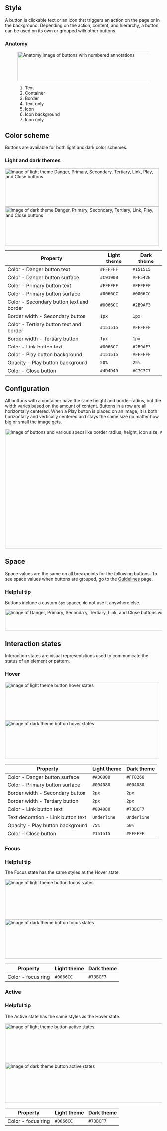 ## Style

A button is clickable text or an icon that triggers an action on the page or in
the background. Depending on the action, content, and hierarchy, a button can be
used on its own or grouped with other buttons.

### Anatomy

<figure>
  <uxdot-example color-palette="lightest" width-adjustment="428px">
    <img alt="Anatomy image of buttons with numbered annotations"
         src="../button-anatomy.png"
         width="428"
         height="94">
  </uxdot-example>
  <figcaption>
    <ol>
      <li>Text</li>
      <li>Container</li>
      <li>Border</li>
      <li>Text only</li>
      <li>Icon</li>
      <li>Icon background</li>
      <li>Icon only</li>
    </ol>
  </figcaption>
</figure>

## Color scheme

<a id="theme"></a>

Buttons are available for both light and dark color schemes.

### Light and dark themes

<uxdot-example color-palette="lightest" width-adjustment="494px">
  <img alt="Image of light theme Danger, Primary, Secondary, Tertiary, Link, Play, and Close buttons"
       src="../button-theme-light.png"
       width="494"
       height="124">
</uxdot-example>

<uxdot-example color-palette="darkest" width-adjustment="494px">
  <img alt="Image of dark theme Danger, Primary, Secondary, Tertiary, Link, Play, and Close buttons"
       src="../button-theme-dark.png"
       width="494"
       height="124">
</uxdot-example>

<rh-table>

| Property                                 | Light theme | Dark theme |
| ---------------------------------------- | ----------- | ---------- |
| Color - Danger button text               | `#FFFFFF`   | `#151515`  |
| Color - Danger button surface            | `#C9190B`   | `#FF542E`  |
| Color - Primary button text              | `#FFFFFF`   | `#FFFFFF`  |
| Color - Primary button surface           | `#0066CC`   | `#0066CC`  |
| Color - Secondary button text and border | `#0066CC`   | `#2B9AF3`  |
| Border width - Secondary button          | `1px`       | `1px`      |
| Color - Tertiary button text and border  | `#151515`   | `#FFFFFF`  |
| Border width - Tertiary button           | `1px`       | `1px`      |
| Color - Link button text                 | `#0066CC`   | `#2B9AF3`  |
| Color - Play button background           | `#151515`   | `#FFFFFF`  |
| Opacity - Play button background         | `50%`       | `25%`      |
| Color - Close button                     | `#4D4D4D`   | `#C7C7C7`  |

</rh-table>

## Configuration

All buttons with a container have the same height and border radius, but the
width varies based on the amount of content. Buttons in a row are all
horizontally centered. When a Play button is placed on an image, it is both
horizontally and vertically centered and stays the same size no matter how big
or small the image gets.

<uxdot-example color-palette="lightest" width-adjustment="818px">
  <img alt="Image of buttons and various specs like border radius, height, icon size, width, alignment, placement, and more"
       src="../button-configuration.png"
       width="818"
       height="386">
</uxdot-example>

## Space

Space values are the same on all breakpoints for the following buttons. To see
space values when buttons are grouped, go to the [Guidelines](./guidelines) page.

<rh-alert state="info">
  <h3 slot="header">Helpful tip</h3>
  <p>Buttons include a custom <code>6px</code> spacer, do not use it anywhere else.</p>
</rh-alert>

<uxdot-example color-palette="lightest" width-adjustment="721px">
  <img alt="Image of Danger, Primary, Secondary, Tertiary, Link, and Close buttons with spacing values in between"
       src="../button-space.png"
       width="721"
       height="68">
</uxdot-example>

<uxdot-spacer-tokens-table tokens="sm, md, lg"></uxdot-spacer-tokens-table>

## Interaction states

Interaction states are visual representations used to communicate the status of
an element or pattern.

### Hover

<uxdot-example color-palette="lightest" width-adjustment="495px">
  <img alt="Image of light theme button hover states"
       src="../button-interaction-state-hover-theme-light.png"
       width="495"
       height="124">
</uxdot-example>

<uxdot-example color-palette="darkest" width-adjustment="495px">
  <img alt="Image of dark theme button hover states"
       src="../button-interaction-state-hover-theme-dark.png"
       width="495"
       height="124">
</uxdot-example>

<rh-table>

| Property                           | Light theme | Dark theme  |
| ---------------------------------- | ----------- | ----------- |
| Color - Danger button surface      | `#A30000`   | `#FF8266`   |
| Color - Primary button surface     | `#004080`   | `#004080`   |
| Border width - Secondary button    | `2px`       | `2px`       |
| Border width - Tertiary button     | `2px`       | `2px`       |
| Color - Link button text           | `#004080`   | `#73BCF7`   |
| Text decoration - Link button text | `Underline` | `Underline` |
| Opacity - Play button background   | `75%`       | `50%`       |
| Color - Close button               | `#151515`   | `#FFFFFF`   |

</rh-table>

### Focus

<rh-alert state="info">
  <h3 slot="header">Helpful tip</h3>
  <p>The Focus state has the same styles as the Hover state.</p>
</rh-alert>

<uxdot-example color-palette="lightest" width-adjustment="530px">
  <img alt="Image of light theme button focus states"
       src="../button-interaction-state-focus-theme-light.png"
       width="530"
       height="128">
</uxdot-example>

<uxdot-example color-palette="darkest" width-adjustment="530px">
  <img alt="Image of dark theme button focus states"
       src="../button-interaction-state-focus-theme-dark.png"
       width="530"
       height="128">
</uxdot-example>

<rh-table>

| Property           | Light theme | Dark theme |
| ------------------ | ----------- | ---------- |
| Color - focus ring | `#0066CC`   | `#73BCF7`  |

</rh-table>

### Active

<rh-alert state="info">
  <h3 slot="header">Helpful tip</h3>
  <p>The Active state has the same styles as the Hover state.</p>
</rh-alert>

<uxdot-example color-palette="lightest" width-adjustment="530px">
  <img alt="Image of light theme button active states"
       src="../button-interaction-state-active-theme-light.png"
       width="530"
       height="128">
</uxdot-example>

<uxdot-example color-palette="darkest" width-adjustment="530px">
  <img alt="Image of dark theme button active states"
       src="../button-interaction-state-active-theme-dark.png"
       width="530"
       height="128">
</uxdot-example>

<rh-table>

| Property           | Light theme | Dark theme |
| ------------------ | ----------- | ---------- |
| Color - focus ring | `#0066CC`   | `#73BCF7`  |

</rh-table>
